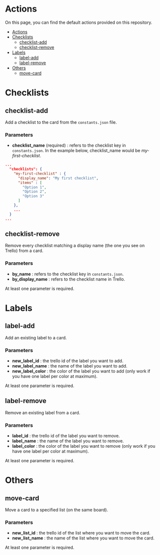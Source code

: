 # Actions

On this page, you can find the default actions provided on this repository.

- [Actions](#actions)
- [Checklists](#checklists)
  * [checklist-add](#checklist-add)
  * [checklist-remove](#checklist-remove)
- [Labels](#labels)
  * [label-add](#label-add)
  * [label-remove](#label-remove)
- [Others](#others)
  * [move-card](#move-card)

# Checklists

## checklist-add

Add a checklist to the card from the `constants.json` file.

### Parameters

- **checklist_name** (required) : refers to the checklist key  in `constants.json`.
  In the example below, checklist_name would be _my-first-checklist_.
```json
...
  "checklists": {
    "my-first-checklist" : {
      "display_name": "My first checklist",
      "items" : [
        "Option 1", 
        "Option 2",
        "Option 3"
      ]
    },
    ...
  }
...
```

## checklist-remove

Remove every checklist matching a display name (the one you see on Trello) from a card.

### Parameters

- **by_name** : refers to the checklist key in `constants.json`.
- **by_display_name** : refers to the checklist name in Trello.

At least one parameter is required.

# Labels

## label-add

Add an existing label to a card.

### Parameters

- **new_label_id** : the trello id of the label you want to add.
- **new_label_name** : the name of the label you want to add.
- **new_label_color** : the color of the label you want to add (only work if you have one label per color at maximum).

At least one parameter is required.

## label-remove

Remove an existing label from a card.

### Parameters

- **label_id** : the trello id of the label you want to remove.
- **label_name** : the name of the label you want to remove.
- **label_color** : the color of the label you want to remove (only work if you have one label per color at maximum).

At least one parameter is required.

# Others

## move-card

Move a card to a specified list (on the same board).

### Parameters

- **new_list_id** : the trello id of the list where you want to move the card.
- **new_list_name** : the name of the list where you want to move the card.

At least one parameter is required.